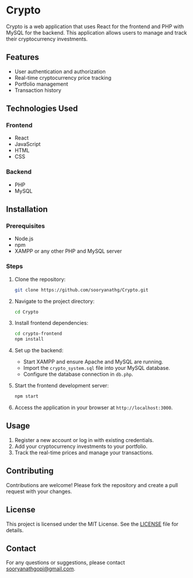 # Crypto

Crypto is a web application that uses React for the frontend and PHP with MySQL for the backend. This application allows users to manage and track their cryptocurrency investments.

## Features

- User authentication and authorization
- Real-time cryptocurrency price tracking
- Portfolio management
- Transaction history

## Technologies Used

### Frontend

- React
- JavaScript
- HTML
- CSS

### Backend

- PHP
- MySQL

## Installation

### Prerequisites

- Node.js
- npm
- XAMPP or any other PHP and MySQL server

### Steps

1. Clone the repository:
    ```bash
    git clone https://github.com/sooryanathg/Crypto.git
    ```

2. Navigate to the project directory:
    ```bash
    cd Crypto
    ```

3. Install frontend dependencies:
    ```bash
    cd crypto-frontend
    npm install
    ```

4. Set up the backend:
    - Start XAMPP and ensure Apache and MySQL are running.
    - Import the `crypto_system.sql` file into your MySQL database.
    - Configure the database connection in `db.php`.

5. Start the frontend development server:
    ```bash
    npm start
    ```

6. Access the application in your browser at `http://localhost:3000`.

## Usage

1. Register a new account or log in with existing credentials.
2. Add your cryptocurrency investments to your portfolio.
3. Track the real-time prices and manage your transactions.

## Contributing

Contributions are welcome! Please fork the repository and create a pull request with your changes.

## License

This project is licensed under the MIT License. See the [LICENSE](LICENSE) file for details.

## Contact

For any questions or suggestions, please contact [sooryanathgopi@gmail.com](mailto:sooryanathgopi@gmail.com).